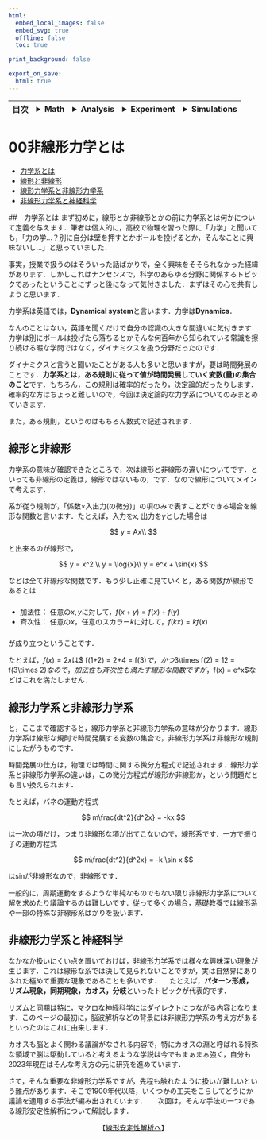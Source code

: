 ```yaml
---
html:
  embed_local_images: false
  embed_svg: true
  offline: false
  toc: true

print_background: false

export_on_save:
  html: true
---
```


<div class="header">
  <table class="fixed-table">
    <thead>
      <tr>
        <th class="mokuji">目次</th>
        <th><details><summary> Math </summary><ul class="gnav"><details><summary>基礎数学編</summary>
        <ul class="index">
        <li><a href="../../Math/Basic/basic.html">ホーム</a></li> 
        <li><a href="../../Math/Basic/multiplication.html">掛け算</a></li>     
        <li><a href="../../Math/Basic/trigonometric.html">三角関数</a></li>
        <li><a href="../../Math/Basic/complex.html">複素数</a></li>
        <li><a href="../../Math/Basic/calculus.html">微分・積分</a></li>
        <li><a href="../../Math/Basic/linear_algebra.html">線形代数</a></li>
        <li><a href="../../Math/Basic/statistics.html">基礎統計</a></li>
        </ul></details>
        <ul class="gnav"><details><summary>信号処理編</summary>
        <ul class="index">
        <li><a href="../../Math/Analysis/Analysis.html">ホーム</a></li> 
        <li><a href="../../Math/Analysis/fourier.html">フーリエ変換</a></li>
        <li><a href="../../Math/Analysis/wavelet.html">wavelet変換</a></li>
        <li><a href="../../Math/Analysis/hilbert.html">ヒルベルト変換</a></li>
        <li><a href="../../Math/Analysis/eeg.html">基本の脳波解析</a></li> <li><a href="../../Math/Analysis/phase_analysis.html">位相同期解析</a></li>
        </ul></details>
        <ul class="gnav"><details><summary>統計編</summary>
        <ul class="index">
        <li><a href="../../Math/Statistics/Statistic.html">ホーム</a></li> 
        <li><a href="../../Math/Statistics/distribution.html">確率分布</a></li>
        <li><a href="../../Math/Statistics/central_limit_theorem.html">大数の法則と中心極限定理</a></li>
        <li><a href="../../Math/Statistics/statistic.html">統計量と標本分布</a></li>                                                         <li><a href="../../Math/Statistics/test.html">統計的検定</a></li>
        <li><a href="../../Math/Statistics/anova.html">分散分析</a></li>
        <li><a href="../../Math/Statistics/logistic_regression.html">ロジスティック回帰</a></li>
        </ul></details>
        <ul class="gnav"><details><summary>その他</summary>
        <ul class="index">
        <li><a href="../../Math/Others/Others.html">ホーム</a></li> 
        <li><a href="../../Math/Others/ICA.html">独立成分分析</a></li> 
        <li><a href="../../Math/Others/CCA.html">正準相関分析</a></li>
        <li><a href="../../Math/Others/lagrange.html">ラグランジュの未定乗数法</a></li>
        <li><a href="../../Math/Others/Entropy.html">エントロピーと分布間距離</a></li>
        <li><a href="../../Math/Others/signal_detection.html">信号検出理論</a></li>
        </ul></details>
        </details></th>
        <th><details><summary> Analysis </summary>
        <ul class="gnav"><details><summary>EEGLAB</summary>
        <ul class="index">       
        <li><a href="../../Analysis/eeglab/eeglab.html">ホーム</a></li>                           <li><a href="../../Analysis/eeglab/setup.html">環境構築</a></li>
        <li><a href="../../Analysis/eeglab/import.html">データのインポート</a></li>
        <li><a href="../../Analysis/eeglab/prepro1.html">基本的な下処理</a></li>
        <li><a href="../../Analysis/eeglab/prepro2.html">発展的な下処理</a></li>
        <li><a href="../../Analysis/eeglab/analysis1.html">単被験者での解析</a></li>
        <li><a href="../../Analysis/eeglab/analysis2.html">被験者群での解析</a></li>
        </ul></details>
        <ul class="gnav"><details><summary>MNE-python</summary>
        <ul class="index">
        <li><a href="../../Analysis/MNE/MNE.html">ホーム</a></li>
        <li><a href="../../Analysis/MNE/import.html">データのロード</a></li>
        <li><a href="../../Analysis/MNE/preprocessing.html">前処理</a></li>
        </ul> </details></details></th>
        <th><details><summary> Experiment </summary>
        <ul class="gnav">       </ul> </details></th>
        <th><details><summary> Simulations </summary>
        <ul class="gnav"><details><summary>環境構築</summary>
        <ul class="index">
         <li><a href="../../Simulation/Setup/Setup.html">ホーム</a></li>
        <li><a href="../../Simulation/Setup/environment.html">Python環境構築</a></li>
        <li><a href="../../Simulation/Setup/gpu.html">pythonでのGPUセットアップ</a></li>
        <li><a href="../../Simulation/Setup/jupyter.html">Jupyterセットアップ</a></li>
        <li><a href="../../Simulation/Setup/julia.html">Juliaセットアップ</a></li>
        </ul></details>
        <ul class="gnav"><details><summary>非線形力学</summary>
        <ul class="index">
        <li><a href="../../Simulation/NonlinearDynamics/Nonlinear-dynamics.html">ホーム</a></li>
        <li><a href="../../Simulation/NonlinearDynamics/dynamics.html">力学系とは</a></li>
        <li><a href="../../Simulation/NonlinearDynamics/stability.html">線形安定性解析</a></li>
        <li><a href="../../Simulation/NonlinearDynamics/stability_nonlinear.html">非線形系の安定性解析</a></li>
        </ul></details>
        </details></th>
      </tr>
    </thead>
  </table>
</div>

<h1><span>00</span>非線形力学とは</h1>

<!-- @import "[TOC]" {cmd="toc" depthFrom=2 depthTo=4 orderedList=false} -->

<!-- code_chunk_output -->

- [力学系とは](#力学系とは)
- [線形と非線形](#線形と非線形)
- [線形力学系と非線形力学系](#線形力学系と非線形力学系)
- [非線形力学系と神経科学](#非線形力学系と神経科学)

<!-- /code_chunk_output -->


##　力学系とは
まず初めに，線形とか非線形とかの前に力学系とは何かについて定義を与えます．筆者は個人的に，高校で物理を習った際に「力学」と聞いても，「力の学...？別に自分は壁を押すとかボールを投げるとか，そんなことに興味ないし...」と思っていました．

事実，授業で扱うのはそういった話ばかりで，全く興味をそそられなかった経緯があります．しかしこれはナンセンスで，科学のあらゆる分野に関係するトピックであったということにずっと後になって気付きました．まずはその心を共有しようと思います．

力学系は英語では，**Dynamical system**と言います．力学は**Dynamics**．

なんのことはない，英語を聞くだけで自分の認識の大きな間違いに気付きます．力学は別にボールは投げたら落ちるとかそんな何百年から知られている常識を擦り続ける暇な学問ではなく，ダイナミクスを扱う分野だったのです．

ダイナミクスと言うと聞いたことがある人も多いと思いますが，要は時間発展のことです．**力学系とは，ある規則に従って値が時間発展していく変数(量)の集合のこと**です．もちろん，この規則は確率的だったり，決定論的だったりします．確率的な方はちょっと難しいので，今回は決定論的な力学系についてのみまとめていきます．

また，ある規則，というのはもちろん数式で記述されます．

## 線形と非線形
力学系の意味が確認できたところで，次は線形と非線形の違いについてです．といっても非線形の定義は，線形ではないもの，です．なので線形についてメインで考えます．

系が従う規則が，「係数×入出力(の微分)」の項のみで表すことができる場合を線形な関数と言います．たとえば，入力を$x$, 出力を$y$とした場合は

$$
y = Ax\\
$$

と出来るのが線形で，

$$
y = x^2 \\
y = \log{x}\\
y = e^x + \sin{x}
$$

などは全て非線形な関数です．もう少し正確に見ていくと，ある関数$f$が線形であるとは

#####
- 加法性： 任意の$x,y$に対して，$f(x+y) = f(x) + f(y)$
- 斉次性： 任意の$x$，任意のスカラー$k$に対して，$f(kx) = kf(x)$
#####

が成り立つということです．

たとえば，$f(x) = 2x$は$ f(1+2) = 2+4 = f(3)$で，かつ$3\times f(2) = 12 = f(3\times 2)$なので，加法性も斉次性も満たす線形な関数ですが，$f(x) = e^x$などはこれを満たしません．

## 線形力学系と非線形力学系
と，ここまで確認すると，線形力学系と非線形力学系の意味が分かります．線形力学系は線形な規則で時間発展する変数の集合で，非線形力学系は非線形な規則にしたがうものです．

時間発展の仕方は，物理では時間に関する微分方程式で記述されます．線形力学系と非線形力学系の違いは，この微分方程式が線形か非線形か，という問題だとも言い換えられます．

たとえば，バネの運動方程式

$$
m\frac{dt^2}{d^2x} = -kx
$$

は一次の項だけ，つまり非線形な項が出てこないので，線形系です．一方で振り子の運動方程式

$$
m\frac{dt^2}{d^2x} = -k \sin x
$$

はsinが非線形なので，非線形です．

一般的に，周期運動をするような単純なものでもない限り非線形力学系について解を求めたり議論するのは難しいです．従って多くの場合，基礎教養では線形系や一部の特殊な非線形系ばかりを扱います．




## 非線形力学系と神経科学
なかなか扱いにくい点を置いておけば，非線形力学系では様々な興味深い現象が生じます．これは線形な系では決して見られないことですが，実は自然界にありふれた極めて重要な現象であることも多いです．
　たとえば，**パターン形成，リズム現象，同期現象，カオス，分岐**といったトピックが代表的です．



リズムと同期は特に，マクロな神経科学にはダイレクトにつながる内容となります．このページの最初に，脳波解析などの背景には非線形力学系の考え方があるといったのはこれに由来します．



カオスも脳とよく関わる議論がなされる内容で，特にカオスの淵と呼ばれる特殊な領域で脳は駆動していると考えるような学説は今でもまぁまぁ強く，自分も2023年現在はそんな考え方の元に研究を進めています．

さて，そんな重要な非線形力学系ですが，先程も触れたように扱いが難しいという難点があります．そこで1900年代以降，いくつかの工夫をこらしてどうにか議論を適用する手法が編み出されています．
　
次回は，そんな手法の一つである線形安定性解析について解説します．


<div style="text-align: center;">

【[線形安定性解析へ](./stability.html)】

</div>